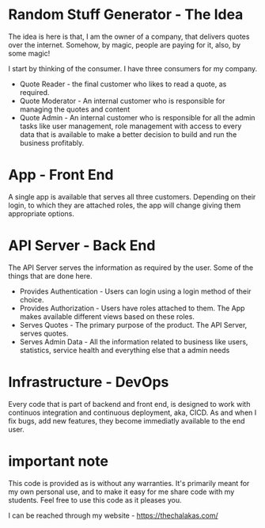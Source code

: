 # Random Stuff Generator - The Idea

The idea is here is that, I am the owner of a company, that delivers quotes over the internet. Somehow, by magic, people are paying for it, also, by some magic!

I start by thinking of the consumer. I have three consumers for my company.

* Quote Reader - the final customer who likes to read a quote, as required.
* Quote Moderator - An internal customer who is responsible for managing the quotes and content
* Quote Admin - An internal customer who is responsible for all the admin tasks like user management, role management with access to every data that is available to make a better decision to build and run the business profitably.

# App - Front End

A single app is available that serves all three customers. Depending on their login, to which they are attached roles, the app will change giving them appropriate options. 

# API Server - Back End

The API Server serves the information as required by the user. Some of the things that are done here. 

* Provides Authentication - Users can login using a login method of their choice. 
* Provides Authorization - Users have roles attached to them. The App makes available different views based on these roles.
* Serves Quotes - The primary purpose of the product. The API Server, serves quotes.
* Serves Admin Data - All the information related to business like users, statistics, service health and everything else that a admin needs

# Infrastructure - DevOps

Every code that is part of backend and front end, is designed to work with continuos integration and continuous deployment, aka, CICD. As and when I fix bugs, add new features, they become immediatly available to the end user. 

# important note 

This code is provided as is without any warranties. It's primarily meant for my own personal use, and to make it easy for me share code with my students. Feel free to use this code as it pleases you.

I can be reached through my website - https://thechalakas.com/